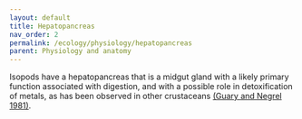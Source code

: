 ```yaml
---
layout: default
title: Hepatopancreas
nav_order: 2
permalink: /ecology/physiology/hepatopancreas
parent: Physiology and anatomy
---
```


Isopods have a hepatopancreas that is a midgut gland with a likely primary function associated with digestion, and with a possible role in detoxification of metals, as has been observed in other crustaceans [(Guary and Negrel 1981)](https://doi.org/10.1016/0300-9629(81)90071-2).

